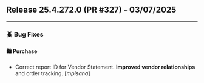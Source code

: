 ## Release 25.4.272.0 (PR #327) - 03/07/2025
---
### 🪲 Bug Fixes

#### 🛍️ Purchase
  * Correct report ID for Vendor Statement. **Improved vendor relationships** and order tracking. [*mpisana*]

